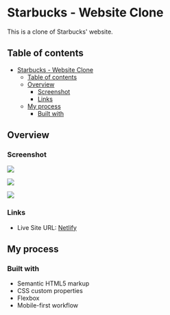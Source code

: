 # Starbucks - Website Clone

This is a clone of Starbucks' website.

## Table of contents

- [Starbucks - Website Clone](#starbucks---website-clone)
  - [Table of contents](#table-of-contents)
  - [Overview](#overview)
    - [Screenshot](#screenshot)
    - [Links](#links)
  - [My process](#my-process)
    - [Built with](#built-with)

## Overview

### Screenshot

![](https://res.cloudinary.com/dfrx2gaww/image/upload/v1666678550/web-dev/screens/starbucks/desktop_iqpkl0.jpg)

![](https://res.cloudinary.com/dfrx2gaww/image/upload/v1666678549/web-dev/screens/starbucks/mobile_op9xiv.jpg)

![](https://res.cloudinary.com/dfrx2gaww/image/upload/v1666678548/web-dev/screens/starbucks/mobile-menu_ugva4p.jpg)

### Links

- Live Site URL: [Netlify]()

## My process

### Built with

- Semantic HTML5 markup
- CSS custom properties
- Flexbox
- Mobile-first workflow
